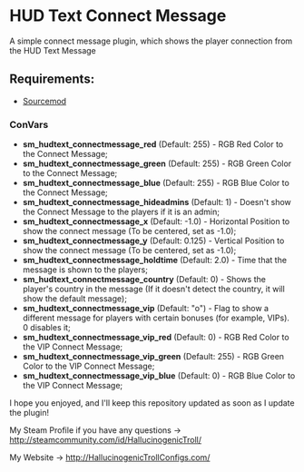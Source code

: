 <h1>HUD Text Connect Message</h1>

<p>A simple connect message plugin, which shows the player connection from the HUD Text Message</p>

<h2>Requirements: </h2>

- [Sourcemod](https://www.sourcemod.net/)

<h3>ConVars</h3>

- <b>sm_hudtext_connectmessage_red</b> (Default: 255) - RGB Red Color to the Connect Message;
- <b>sm_hudtext_connectmessage_green</b> (Default: 255) - RGB Green Color to the Connect Message;
- <b>sm_hudtext_connectmessage_blue</b> (Default: 255) - RGB Blue Color to the Connect Message;
- <b>sm_hudtext_connectmessage_hideadmins</b> (Default: 1) - Doesn't show the Connect Message to the players if it is an admin;
- <b>sm_hudtext_connectmessage_x</b> (Default: -1.0) - Horizontal Position to show the connect message (To be centered, set as -1.0);
- <b>sm_hudtext_connectmessage_y</b> (Default: 0.125) - Vertical Position to show the connect message (To be centered, set as -1.0);
- <b>sm_hudtext_connectmessage_holdtime</b> (Default: 2.0) - Time that the message is shown to the players;
- <b>sm_hudtext_connectmessage_country</b> (Default: 0) - Shows the player's country in the message (If it doesn't detect the country, it will show the default message);
- <b>sm_hudtext_connectmessage_vip</b> (Default: "o") - Flag to show a different message for players with certain bonuses (for example, VIPs). 0 disables it;
- <b>sm_hudtext_connectmessage_vip_red</b> (Default: 0) - RGB Red Color to the VIP Connect Message;
- <b>sm_hudtext_connectmessage_vip_green</b> (Default: 255) - RGB Green Color to the VIP Connect Message;
- <b>sm_hudtext_connectmessage_vip_blue</b> (Default: 0) - RGB Blue Color to the VIP Connect Message;

I hope you enjoyed, and I'll keep this repository updated as soon as I update the plugin!

My Steam Profile if you have any questions -> http://steamcommunity.com/id/HallucinogenicTroll/

My Website -> http://HallucinogenicTrollConfigs.com/
